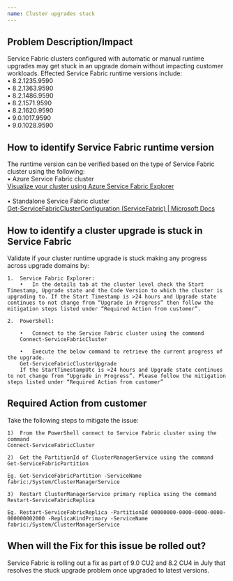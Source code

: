 ```yaml
---
name: Cluster upgrades stuck
---
```


## Problem Description/Impact

 Service Fabric clusters configured with automatic or manual runtime upgrades may get stuck in an upgrade domain without impacting customer workloads. Effected Service Fabric runtime versions include:<br>
	•	8.2.1235.9590 <br>
	•	8.2.1363.9590 <br>
	•	8.2.1486.9590 <br>
	•	8.2.1571.9590 <br>
	•	8.2.1620.9590 <br>
	•	9.0.1017.9590 <br>
	•	9.0.1028.9590 <br>

## How to identify Service Fabric runtime version<br>
 The runtime version can be verified based on the type of Service Fabric cluster using the following:<br>
	• Azure Service Fabric cluster	  
	  [Visualize your cluster using Azure Service Fabric Explorer](https://docs.microsoft.com/en-us/azure/service-fabric/service-fabric-visualizing-your-cluster#connect-to-a-service-fabric-cluster)<br><br> 
	• Standalone Service Fabric cluster	  
	  [Get-ServiceFabricClusterConfiguration (ServiceFabric) | Microsoft Docs](https://docs.microsoft.com/en-us/powershell/module/servicefabric/get-servicefabricclusterupgrade?view=azureservicefabricps)	

## How to identify a cluster upgrade is stuck in Service Fabric
 Validate if your cluster runtime upgrade is stuck making any progress across upgrade domains by:

	1.	Service Fabric Explorer:
		•	In the details tab at the cluster level check the Start Timestamp, Upgrade state and the Code Version to which the cluster is upgrading to. If the Start Timestamp is >24 hours and Upgrade state continues to not change from “Upgrade in Progress” then follow the mitigation steps listed under “Required Action from customer”.
		
	2.	PowerShell:

		•	Connect to the Service Fabric cluster using the command
		Connect-ServiceFabricCluster

		•	Execute the below command to retrieve the current progress of the upgrade.
		Get-ServiceFabricClusterUpgrade 
		If the StartTimestampUtc is >24 hours and Upgrade state continues to not change from “Upgrade in Progress”. Please follow the mitigation steps listed under “Required Action from customer”


## Required Action from customer

 Take the following steps to mitigate the issue:

	1)	From the PowerShell connect to Service Fabric cluster using the command 
	Connect-ServiceFabricCluster

	2)	Get the PartitionId of ClusterManagerService using the command
	Get-ServiceFabricPartition

	Eg. Get-ServiceFabricPartition -ServiceName fabric:/System/ClusterManagerService

	3)	Restart ClusterManagerService primary replica using the command
	Restart-ServiceFabricReplica

	Eg. Restart-ServiceFabricReplica -PartitionId 00000000-0000-0000-0000-000000002000 -ReplicaKindPrimary -ServiceName fabric:/System/ClusterManagerService


## When will the Fix for this issue be rolled out?

 Service Fabric is rolling out a fix as part of 9.0 CU2 and 8.2 CU4 in July that resolves the stuck upgrade problem once upgraded to latest versions.
